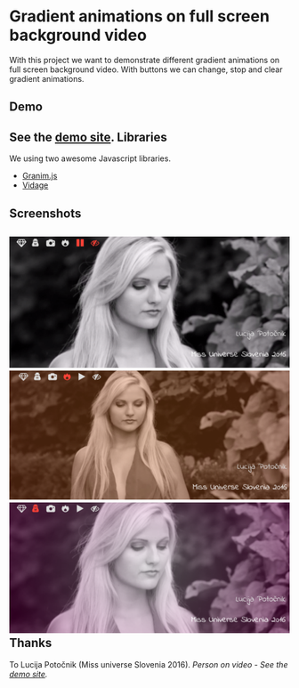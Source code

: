 Gradient animations on full screen background video
===================
With this project we want to demonstrate different gradient animations on full screen background video. With buttons we can change, stop and clear gradient animations.

Demo
----------
See the [demo site](/).
Libraries
----------
We using two awesome Javascript libraries. 

 - [Granim.js](https://github.com/sarcadass/granim.js)
 - [Vidage](https://github.com/dvLden/Vidage)

Screenshots
----------
![no gradient](/screenshots/no_gradient.png)
![no gradient](/screenshots/with_gradient1.png)
![no gradient](/screenshots/with_gradient2.png)
Thanks
----------
To Lucija Potočnik (Miss universe Slovenia 2016). *Person on video - See the [demo site](/).*